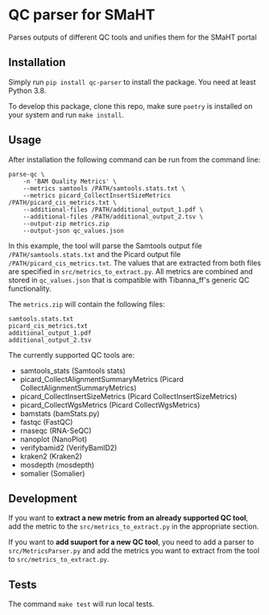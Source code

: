 # QC parser for SMaHT
Parses outputs of different QC tools and unifies them for the SMaHT portal

## Installation

Simply run `pip install qc-parser` to install the package. You need at least Python 3.8.

To develop this package, clone this repo, make sure `poetry` is installed on your system and run `make install`.

## Usage

After installation the following command can be run from the command line:

```
parse-qc \
    -n 'BAM Quality Metrics' \
    --metrics samtools /PATH/samtools.stats.txt \
    --metrics picard_CollectInsertSizeMetrics /PATH/picard_cis_metrics.txt \
    --additional-files /PATH/additional_output_1.pdf \
    --additional-files /PATH/additional_output_2.tsv \
    --output-zip metrics.zip
    --output-json qc_values.json
```
In this example, the tool will parse the Samtools output file `/PATH/samtools.stats.txt` and the Picard output file `/PATH/picard_cis_metrics.txt`. The values that are extracted from both files are specified in `src/metrics_to_extract.py`. All metrics are combined and stored in `qc_values.json` that is compatible with Tibanna_ff's generic QC functionality.

The `metrics.zip` will contain the following files:
```
samtools.stats.txt
picard_cis_metrics.txt
additional_output_1.pdf
additional_output_2.tsv
```

The currently supported QC tools are:
- samtools_stats (Samtools stats)
- picard_CollectAlignmentSummaryMetrics (Picard CollectAlignmentSummaryMetrics)
- picard_CollectInsertSizeMetrics (Picard CollectInsertSizeMetrics)
- picard_CollectWgsMetrics (Picard CollectWgsMetrics)
- bamstats (bamStats.py)
- fastqc (FastQC)
- rnaseqc (RNA-SeQC)
- nanoplot (NanoPlot)
- verifybamid2 (VerifyBamID2)
- kraken2 (Kraken2)
- mosdepth (mosdepth)
- somalier (Somalier)

## Development

If you want to **extract a new metric from an already supported QC tool**, add the metric to the `src/metrics_to_extract.py` in the appropriate section.

If you want to **add suuport for a new QC tool**, you need to add a parser to `src/MetricsParser.py` and add the metrics you want to extract from the tool to  `src/metrics_to_extract.py`.

## Tests

The command `make test` will run local tests.


